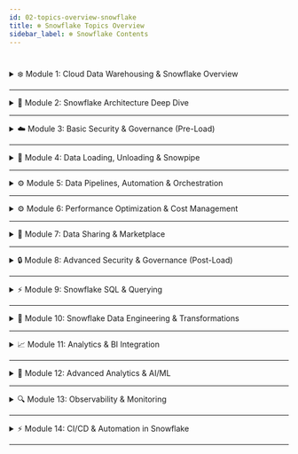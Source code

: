 ```yaml
---
id: 02-topics-overview-snowflake
title: ❄️ Snowflake Topics Overview
sidebar_label: ❄️ Snowflake Contents
---
```

#


<details style={{border:"1px solid #00AEEF",borderRadius:"6px",padding:"0.1rem"}}>
  <summary style={{color:"#00AEEF",fontWeight:"bold"}}>
    ❄️ Module 1: Cloud Data Warehousing & Snowflake Overview
  </summary>
  <div style={{padding:"0.5rem"}}>
    <p><strong>Focus Area:</strong> Cloud data warehousing, Snowflake positioning, and architecture evolution</p>
    <p><strong>Hands-On Outcome:</strong> Understand Snowflake’s role in modern cloud data ecosystems</p>
    <details style={{marginTop:"0.5rem",border:"1px solid #00AEEF",borderRadius:"2px"}}>
      <summary style={{color:"#00AEEF",fontWeight:"600"}}>📚 Topics & Subtopics</summary>
      <ul>
        <li>Cloud DW concepts: Traditional vs cloud-native</li>
        <li>Snowflake vs Redshift, BigQuery, Synapse comparison</li>
        <li>Multi-cloud, hybrid, and Gen2 architecture overview</li>
      </ul>
    </details>
    <details style={{marginTop:"0.5rem",border:"1px solid #00AEEF",borderRadius:"2px"}}>
      <summary style={{color:"#00AEEF",fontWeight:"600"}}>🧠 Hands-On / Working Session</summary>
      <ul>
        <li>Sign up for Snowflake trial and explore UI</li>
        <li>Create sample databases, schemas, and warehouses</li>
      </ul>
    </details>
  </div>
</details>

---

<details style={{border:"1px solid #00AEEF",borderRadius:"6px",padding:"0.1rem"}}>
  <summary style={{color:"#00AEEF",fontWeight:"bold"}}>
    🧩 Module 2: Snowflake Architecture Deep Dive
  </summary>
  <div style={{padding:"0.5rem"}}>
    <p><strong>Focus Area:</strong> Internal design, compute/storage separation, scaling, and caching</p>
    <p><strong>Hands-On Outcome:</strong> Understand micro-partitions, Time Travel, cloning, and warehouse scaling</p>
    <details style={{marginTop:"0.5rem",border:"1px solid #00AEEF",borderRadius:"2px"}}>
      <summary style={{color:"#00AEEF",fontWeight:"600"}}>📚 Topics & Subtopics</summary>
      <ul>
        <li>Compute, storage, cloud services layers & multi-cluster warehouses</li>
        <li>Micro-partitioning, pruning, caching, and query optimization basics</li>
        <li>Time Travel, Fail-safe, and Zero-copy cloning</li>
      </ul>
    </details>
    <details style={{marginTop:"0.5rem",border:"1px solid #00AEEF",borderRadius:"2px"}}>
      <summary style={{color:"#00AEEF",fontWeight:"600"}}>🧠 Hands-On / Working Session</summary>
      <ul>
        <li>Test different warehouse sizes and scaling behavior</li>
        <li>Perform Time Travel recovery and zero-copy clones</li>
        <li>Run queries to observe caching effects</li>
      </ul>
    </details>
  </div>
</details>

---

<details style={{border:"1px solid #00AEEF",borderRadius:"6px",padding:"0.1rem"}}>
  <summary style={{color:"#00AEEF",fontWeight:"bold"}}>
    ☁️ Module 3: Basic Security & Governance (Pre-Load)
  </summary>
  <div style={{padding:"0.5rem"}}>
    <p><strong>Focus Area:</strong> Basic security models, RBAC, user management, and compliance</p>
    <p><strong>Hands-On Outcome:</strong> Implement secure access policies and manage roles</p>
    <details style={{marginTop:"0.5rem",border:"1px solid #00AEEF",borderRadius:"2px"}}>
      <summary style={{color:"#00AEEF",fontWeight:"600"}}>📚 Topics & Subtopics</summary>
      <ul>
        <li>Roles, privileges, hierarchy, and user management</li>
        <li>Network policies, MFA, and basic RBAC</li>
        <li>Compliance basics (GDPR/HIPAA), data classification</li>
      </ul>
    </details>
    <details style={{marginTop:"0.5rem",border:"1px solid #00AEEF",borderRadius:"2px"}}>
      <summary style={{color:"#00AEEF",fontWeight:"600"}}>🧠 Hands-On / Working Session</summary>
      <ul>
        <li>Create roles and assign privileges</li>
        <li>Configure warehouses and resource monitors</li>
        <li>Test MFA and network policies</li>
      </ul>
    </details>
  </div>
</details>

---

<details style={{border:"1px solid #00AEEF",borderRadius:"6px",padding:"0.1rem"}}>
  <summary style={{color:"#00AEEF",fontWeight:"bold"}}>
    🔄 Module 4: Data Loading, Unloading & Snowpipe
  </summary>
  <div style={{padding:"0.5rem"}}>
    <p><strong>Focus Area:</strong> Bulk, continuous, and streaming ingestion plus data unloading</p>
    <p><strong>Hands-On Outcome:</strong> Efficiently load/unload structured and semi-structured data</p>
    <details style={{marginTop:"0.5rem",border:"1px solid #00AEEF",borderRadius:"2px"}}>
      <summary style={{color:"#00AEEF",fontWeight:"600"}}>📚 Topics & Subtopics</summary>
      <ul>
        <li>Bulk loading with COPY INTO & staged files</li>
        <li>Snowpipe, Snowpipe Streaming, and event-driven ingestion</li>
        <li>Unloading to S3/Azure Blob/GCS; optimizing performance</li>
      </ul>
    </details>
    <details style={{marginTop:"0.5rem",border:"1px solid #00AEEF",borderRadius:"2px"}}>
      <summary style={{color:"#00AEEF",fontWeight:"600"}}>🧠 Hands-On / Working Session</summary>
      <ul>
        <li>Load CSV, JSON, Parquet files into Snowflake</li>
        <li>Set up Snowpipe for automatic ingestion</li>
        <li>Unload data and verify results in cloud storage</li>
      </ul>
    </details>
  </div>
</details>

---

<details style={{border:"1px solid #00AEEF",borderRadius:"6px",padding:"0.1rem"}}>
  <summary style={{color:"#00AEEF",fontWeight:"bold"}}>
    ⚙️ Module 5: Data Pipelines, Automation & Orchestration
  </summary>
  <div style={{padding:"0.5rem"}}>
    <p><strong>Focus Area:</strong> ETL/ELT, automation, orchestration, and workflow management</p>
    <p><strong>Hands-On Outcome:</strong> Build incremental, automated, and monitored pipelines using modern tools</p>
    <details style={{marginTop:"0.5rem",border:"1px solid #00AEEF",borderRadius:"2px"}}>
      <summary style={{color:"#00AEEF",fontWeight:"600"}}>📚 Topics & Subtopics</summary>
      <ul>
        <li>Streams & Tasks for incremental processing</li>
        <li>Orchestration: Airflow, Prefect, Dagster, DBT Cloud, ADF</li>
        <li>CI/CD integration, monitoring, error recovery, and SLA management</li>
      </ul>
    </details>
    <details style={{marginTop:"0.5rem",border:"1px solid #00AEEF",borderRadius:"2px"}}>
      <summary style={{color:"#00AEEF",fontWeight:"600"}}>🧠 Hands-On / Working Session</summary>
      <ul>
        <li>Implement ETL pipeline using streams, tasks, and DBT</li>
        <li>Configure Airflow DAG to orchestrate Snowflake jobs</li>
        <li>Set up monitoring, retries, and alerting</li>
      </ul>
    </details>
  </div>
</details>

---

<details style={{border:"1px solid #00AEEF",borderRadius:"6px",padding:"0.1rem"}}>
  <summary style={{color:"#00AEEF",fontWeight:"bold"}}>
    ⚙️ Module 6: Performance Optimization & Cost Management
  </summary>
  <div style={{padding:"0.5rem"}}>
    <p><strong>Focus Area:</strong> Query tuning, caching, warehouse sizing, and cost efficiency</p>
    <p><strong>Hands-On Outcome:</strong> Optimize workloads and monitor cost-effectiveness</p>
    <details style={{marginTop:"0.5rem",border:"1px solid #00AEEF",borderRadius:"2px"}}>
      <summary style={{color:"#00AEEF",fontWeight:"600"}}>📚 Topics & Subtopics</summary>
      <ul>
        <li>Query profiling, EXPLAIN plans, clustering, and micro-partitions</li>
        <li>Result & metadata caching, materialized views, hybrid tables</li>
        <li>Warehouse sizing, scaling, and credit cost optimization</li>
      </ul>
    </details>
    <details style={{marginTop:"0.5rem",border:"1px solid #00AEEF",borderRadius:"2px"}}>
      <summary style={{color:"#00AEEF",fontWeight:"600"}}>🧠 Hands-On / Working Session</summary>
      <ul>
        <li>Analyze query performance on different warehouse sizes</li>
        <li>Test caching and materialized view benefits</li>
        <li>Monitor credit usage and optimize cost</li>
      </ul>
    </details>
  </div>
</details>

---

<details style={{border:"1px solid #00AEEF",borderRadius:"6px",padding:"0.1rem"}}>
  <summary style={{color:"#00AEEF",fontWeight:"bold"}}>
    🔗 Module 7: Data Sharing & Marketplace
  </summary>
  <div style={{padding:"0.5rem"}}>
    <p><strong>Focus Area:</strong> Secure data sharing, cross-account and cross-cloud sharing, Snowflake Marketplace</p>
    <p><strong>Hands-On Outcome:</strong> Share and consume datasets efficiently</p>
    <details style={{marginTop:"0.5rem",border:"1px solid #00AEEF",borderRadius:"2px"}}>
      <summary style={{color:"#00AEEF",fontWeight:"600"}}>📚 Topics & Subtopics</summary>
      <ul>
        <li>Creating shares, reader & provider accounts</li>
        <li>Cross-account and cross-region sharing</li>
        <li>Exploring and publishing in Snowflake Marketplace</li>
      </ul>
    </details>
    <details style={{marginTop:"0.5rem",border:"1px solid #00AEEF",borderRadius:"2px"}}>
      <summary style={{color:"#00AEEF",fontWeight:"600"}}>🧠 Hands-On / Working Session</summary>
      <ul>
        <li>Create a cross-account share and grant access</li>
        <li>Access and load datasets from Marketplace</li>
        <li>Test governance and access controls</li>
      </ul>
    </details>
  </div>
</details>

---

<details style={{border:"1px solid #00AEEF",borderRadius:"6px",padding:"0.1rem"}}>
  <summary style={{color:"#00AEEF",fontWeight:"bold"}}>
    🔒 Module 8: Advanced Security & Governance (Post-Load)
  </summary>
  <div style={{padding:"0.5rem"}}>
    <p><strong>Focus Area:</strong> Advanced RBAC, masking, encryption, auditing, and compliance</p>
    <p><strong>Hands-On Outcome:</strong> Secure data at multiple levels and implement governance policies</p>
    <details style={{marginTop:"0.5rem",border:"1px solid #00AEEF",borderRadius:"2px"}}>
      <summary style={{color:"#00AEEF",fontWeight:"600"}}>📚 Topics & Subtopics</summary>
      <ul>
        <li>Role-based access control & privilege inheritance</li>
        <li>Dynamic masking, row-level & column-level security</li>
        <li>Audit logs, compliance reporting, data encryption</li>
      </ul>
    </details>
    <details style={{marginTop:"0.5rem",border:"1px solid #00AEEF",borderRadius:"2px"}}>
      <summary style={{color:"#00AEEF",fontWeight:"600"}}>🧠 Hands-On / Working Session</summary>
      <ul>
        <li>Create secure roles and grant privileges</li>
        <li>Apply masking policies on sensitive columns</li>
        <li>Review account activity and audit logs</li>
      </ul>
    </details>
  </div>
</details>

---

<details style={{border:"1px solid #00AEEF",borderRadius:"6px",padding:"0.1rem"}}>
  <summary style={{color:"#00AEEF",fontWeight:"bold"}}>
    ⚡ Module 9: Snowflake SQL & Querying
  </summary>
  <div style={{padding:"0.5rem"}}>
    <p><strong>Focus Area:</strong> Advanced SQL, semi-structured data, query optimization, and best practices</p>
    <p><strong>Hands-On Outcome:</strong> Write efficient Snowflake queries and work with VARIANT/ARRAY/OBJECT</p>
    <details style={{marginTop:"0.5rem",border:"1px solid #00AEEF",borderRadius:"2px"}}>
      <summary style={{color:"#00AEEF",fontWeight:"600"}}>📚 Topics & Subtopics</summary>
      <ul>
        <li>CTEs, window functions, and analytic queries</li>
        <li>Semi-structured data handling (VARIANT, OBJECT, ARRAY)</li>
        <li>Query optimization with clustering keys and EXPLAIN plans</li>
      </ul>
    </details>
    <details style={{marginTop:"0.5rem",border:"1px solid #00AEEF",borderRadius:"2px"}}>
      <summary style={{color:"#00AEEF",fontWeight:"600"}}>🧠 Hands-On / Working Session</summary>
      <ul>
        <li>Write queries on structured & semi-structured data</li>
        <li>Analyze query plans and optimize performance</li>
        <li>Use window functions and CTEs in practical examples</li>
      </ul>
    </details>
  </div>
</details>

---

<details style={{border:"1px solid #00AEEF",borderRadius:"6px",padding:"0.1rem"}}>
  <summary style={{color:"#00AEEF",fontWeight:"bold"}}>
    🔄 Module 10: Snowflake Data Engineering & Transformations
  </summary>
  <div style={{padding:"0.5rem"}}>
    <p><strong>Focus Area:</strong> ETL/ELT, streams, tasks, transformations, and pipeline orchestration</p>
    <p><strong>Hands-On Outcome:</strong> Implement robust data pipelines and transformations in Snowflake</p>
    <details style={{marginTop:"0.5rem",border:"1px solid #00AEEF",borderRadius:"2px"}}>
      <summary style={{color:"#00AEEF",fontWeight:"600"}}>📚 Topics & Subtopics</summary>
      <ul>
        <li>Using stages, streams, tasks for ETL/ELT</li>
        <li>Dimensional modeling, normalized models, materialized views</li>
        <li>Incremental loads, change data capture (CDC) basics</li>
      </ul>
    </details>
    <details style={{marginTop:"0.5rem",border:"1px solid #00AEEF",borderRadius:"2px"}}>
      <summary style={{color:"#00AEEF",fontWeight:"600"}}>🧠 Hands-On / Working Session</summary>
      <ul>
        <li>Create Snowflake stage and load sample data</li>
        <li>Implement a small ETL pipeline with tasks & streams</li>
        <li>Build materialized views and verify incremental loads</li>
      </ul>
    </details>
  </div>
</details>

---

<details style={{border:"1px solid #00AEEF",borderRadius:"6px",padding:"0.1rem"}}>
  <summary style={{color:"#00AEEF",fontWeight:"bold"}}>
    📈 Module 11: Analytics & BI Integration
  </summary>
  <div style={{padding:"0.5rem"}}>
    <p><strong>Focus Area:</strong> Connecting Snowflake to BI tools and analytics platforms</p>
    <p><strong>Hands-On Outcome:</strong> Build dashboards, reports, and analytical insights</p>
    <details style={{marginTop:"0.5rem",border:"1px solid #00AEEF",borderRadius:"2px"}}>
      <summary style={{color:"#00AEEF",fontWeight:"600"}}>📚 Topics & Subtopics</summary>
      <ul>
        <li>BI tool connections (Tableau, Power BI, Looker like)</li>
        <li>Configuring warehouses for analytics workloads</li>
        <li>Best practices for dashboards & large dataset reporting</li>
      </ul>
    </details>
    <details style={{marginTop:"0.5rem",border:"1px solid #00AEEF",borderRadius:"2px"}}>
      <summary style={{color:"#00AEEF",fontWeight:"600"}}>🧠 Hands-On / Working Session</summary>
      <ul>
        <li>Connect Snowflake to BI tool and run sample reports</li>
        <li>Create interactive dashboards and visualizations</li>
        <li>Test multi-user access and secure sharing</li>
      </ul>
    </details>
  </div>
</details>

---

<details style={{border:"1px solid #00AEEF",borderRadius:"6px",padding:"0.1rem"}}>
  <summary style={{color:"#00AEEF",fontWeight:"bold"}}>
    🤖 Module 12: Advanced Analytics & AI/ML
  </summary>
  <div style={{padding:"0.5rem"}}>
    <p><strong>Focus Area:</strong> Preparing data for AI/ML and integrating Snowflake with ML tools</p>
    <p><strong>Hands-On Outcome:</strong> Build ML-ready datasets and run AI workflows in Snowflake</p>
    <details style={{marginTop:"0.5rem",border:"1px solid #00AEEF",borderRadius:"2px"}}>
      <summary style={{color:"#00AEEF",fontWeight:"600"}}>📚 Topics & Subtopics</summary>
      <ul>
        <li>Snowpark for data transformations and feature engineering</li>
        <li>Integrating Snowflake with Python/R, Spark, Databricks, SageMaker</li>
        <li>Using Snowflake as a feature store</li>
      </ul>
    </details>
    <details style={{marginTop:"0.5rem",border:"1px solid #00AEEF",borderRadius:"2px"}}>
      <summary style={{color:"#00AEEF",fontWeight:"600"}}>🧠 Hands-On / Working Session</summary>
      <ul>
        <li>Prepare ML-ready datasets using Snowpark</li>
        <li>Run sample ML workflows and analyze results</li>
        <li>Visualize AI/ML outputs in Snowflake or BI tools</li>
      </ul>
    </details>
  </div>
</details>

---

<details style={{border:"1px solid #00AEEF",borderRadius:"6px",padding:"0.1rem"}}>
  <summary style={{color:"#00AEEF",fontWeight:"bold"}}>
    🔍 Module 13: Observability & Monitoring
  </summary>
  <div style={{padding:"0.5rem"}}>
    <p><strong>Focus Area:</strong> Monitoring performance, resource usage, query history, and system health</p>
    <p><strong>Hands-On Outcome:</strong> Track performance, detect anomalies, and optimize Snowflake usage</p>
    <details style={{marginTop:"0.5rem",border:"1px solid #00AEEF",borderRadius:"2px"}}>
      <summary style={{color:"#00AEEF",fontWeight:"600"}}>📚 Topics & Subtopics</summary>
      <ul>
        <li>Query profiling, EXPLAIN plan, and optimization metrics</li>
        <li>Warehouse & compute utilization monitoring</li>
        <li>Account usage, billing, and resource cost tracking</li>
      </ul>
    </details>
    <details style={{marginTop:"0.5rem",border:"1px solid #00AEEF",borderRadius:"2px"}}>
      <summary style={{color:"#00AEEF",fontWeight:"600"}}>🧠 Hands-On / Working Session</summary>
      <ul>
        <li>Analyze query performance using Query History</li>
        <li>Monitor warehouse utilization and scale accordingly</li>
        <li>Generate account usage reports for cost and optimization</li>
      </ul>
    </details>
  </div>
</details>

---

<details style={{border:"1px solid #00AEEF",borderRadius:"6px",padding:"0.1rem"}}>
  <summary style={{color:"#00AEEF",fontWeight:"bold"}}>
    ⚡ Module 14: CI/CD & Automation in Snowflake
  </summary>
  <div style={{padding:"0.5rem"}}>
    <p><strong>Focus Area:</strong> Implementing version control, automated deployments, and pipelines</p>
    <p><strong>Hands-On Outcome:</strong> Automate schema changes, ETL jobs, and deployment processes</p>
    <details style={{marginTop:"0.5rem",border:"1px solid #00AEEF",borderRadius:"2px"}}>
      <summary style={{color:"#00AEEF",fontWeight:"600"}}>📚 Topics & Subtopics</summary>
      <ul>
        <li>Version control integration (Git/GitHub) for SQL and scripts</li>
        <li>Automating schema migrations and object deployments</li>
        <li>Orchestrating pipelines with CI/CD tools (e.g., GitHub Actions, Jenkins)</li>
      </ul>
    </details>
    <details style={{marginTop:"0.5rem",border:"1px solid #00AEEF",borderRadius:"2px"}}>
      <summary style={{color:"#00AEEF",fontWeight:"600"}}>🧠 Hands-On / Working Session</summary>
      <ul>
        <li>Push Snowflake SQL scripts to Git repository</li>
        <li>Automate deployment of new objects to different environments</li>
        <li>Test CI/CD pipeline for ETL and schema changes</li>
      </ul>
    </details>
  </div>
</details>

---
